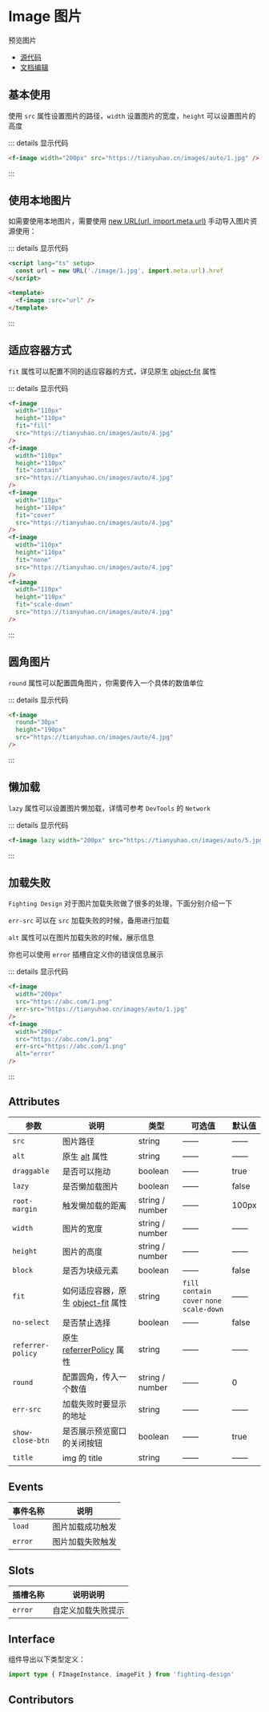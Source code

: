# Image 图片

预览图片

- [源代码](https://github.com/FightingDesign/fighting-design/tree/master/packages/fighting-design/image)
- [文档编辑](https://github.com/FightingDesign/fighting-design/blob/master/docs/docs/components/image.md)

## 基本使用

使用 `src` 属性设置图片的路径，`width` 设置图片的宽度，`height` 可以设置图片的高度

<f-image width="200px" src="https://tianyuhao.cn/images/auto/1.jpg" />

::: details 显示代码

```html
<f-image width="200px" src="https://tianyuhao.cn/images/auto/1.jpg" />
```

:::

## 使用本地图片

如需要使用本地图片，需要使用 [new URL(url, import.meta.url)](https://cn.vitejs.dev/guide/assets.html#new-url-url-import-meta-url) 手动导入图片资源使用：

<f-image :src="url" />

::: details 显示代码

```html
<script lang="ts" setup>
  const url = new URL('./image/1.jpg', import.meta.url).href
</script>

<template>
  <f-image :src="url" />
</template>
```

:::

## 适应容器方式

`fit` 属性可以配置不同的适应容器的方式，详见原生 [object-fit](https://developer.mozilla.org/en-US/docs/Web/CSS/object-fit#try_it) 属性

<f-image width="110px" height="110px" fit="fill" src="https://tianyuhao.cn/images/auto/4.jpg" />
<f-image width="110px" height="110px" fit="contain" src="https://tianyuhao.cn/images/auto/4.jpg" />
<f-image width="110px" height="110px" fit="cover" src="https://tianyuhao.cn/images/auto/4.jpg" />
<f-image width="110px" height="110px" fit="none" src="https://tianyuhao.cn/images/auto/4.jpg" />
<f-image width="110px" height="110px" fit="scale-down" src="https://tianyuhao.cn/images/auto/4.jpg" />

::: details 显示代码

```html
<f-image
  width="110px"
  height="110px"
  fit="fill"
  src="https://tianyuhao.cn/images/auto/4.jpg"
/>
<f-image
  width="110px"
  height="110px"
  fit="contain"
  src="https://tianyuhao.cn/images/auto/4.jpg"
/>
<f-image
  width="110px"
  height="110px"
  fit="cover"
  src="https://tianyuhao.cn/images/auto/4.jpg"
/>
<f-image
  width="110px"
  height="110px"
  fit="none"
  src="https://tianyuhao.cn/images/auto/4.jpg"
/>
<f-image
  width="110px"
  height="110px"
  fit="scale-down"
  src="https://tianyuhao.cn/images/auto/4.jpg"
/>
```

:::

## 圆角图片

`round` 属性可以配置圆角图片，你需要传入一个具体的数值单位

<f-image round="30px" height="190px" src="https://tianyuhao.cn/images/auto/4.jpg" />

::: details 显示代码

```html
<f-image
  round="30px"
  height="190px"
  src="https://tianyuhao.cn/images/auto/4.jpg"
/>
```

:::

## 懒加载

`lazy` 属性可以设置图片懒加载，详情可参考 `DevTools` 的 `Network`

<f-image lazy width="200px" src="https://tianyuhao.cn/images/auto/5.jpg" />

::: details 显示代码

```html
<f-image lazy width="200px" src="https://tianyuhao.cn/images/auto/5.jpg" />
```

:::

## 加载失败

`Fighting Design` 对于图片加载失败做了很多的处理，下面分别介绍一下

`err-src` 可以在 `src` 加载失败的时候，备用进行加载

`alt` 属性可以在图片加载失败的时候，展示信息

你也可以使用 `error` 插槽自定义你的错误信息展示

<f-image width="200px" src="https://abc.com/1.png" err-src="https://tianyuhao.cn/images/auto/1.jpg" />
<f-image width="200px" src="https://abc.com/1.png" err-src="https://abc.com/1.png" alt="error" />

::: details 显示代码

```html
<f-image
  width="200px"
  src="https://abc.com/1.png"
  err-src="https://tianyuhao.cn/images/auto/1.jpg"
/>
<f-image
  width="200px"
  src="https://abc.com/1.png"
  err-src="https://abc.com/1.png"
  alt="error"
/>
```

:::

## Attributes

| 参数              | 说明                                                                                                         | 类型            | 可选值                                             | 默认值 |
| ----------------- | ------------------------------------------------------------------------------------------------------------ | --------------- | -------------------------------------------------- | ------ |
| `src`             | 图片路径                                                                                                     | string          | ——                                                 | ——     |
| `alt`             | 原生 [alt](https://developer.mozilla.org/zh-CN/docs/Web/HTML/Element/img#attr-alt) 属性                      | string          | ——                                                 | ——     |
| `draggable`       | 是否可以拖动                                                                                                 | boolean         | ——                                                 | true   |
| `lazy`            | 是否懒加载图片                                                                                               | boolean         | ——                                                 | false  |
| `root-margin`     | 触发懒加载的距离                                                                                             | string / number | ——                                                 | 100px  |
| `width`           | 图片的宽度                                                                                                   | string / number | ——                                                 | ——     |
| `height`          | 图片的高度                                                                                                   | string / number | ——                                                 | ——     |
| `block`           | 是否为块级元素                                                                                               | boolean         | ——                                                 | false  |
| `fit`             | 如何适应容器，原生 [object-fit](https://developer.mozilla.org/en-US/docs/Web/CSS/object-fit#try_it) 属性     | string          | `fill` `contain` `cover` `none`<br /> `scale-down` | ——     |
| `no-select`       | 是否禁止选择                                                                                                 | boolean         | ——                                                 | false  |
| `referrer-policy` | 原生 [referrerPolicy](https://developer.mozilla.org/en-US/docs/Web/HTTP/Headers/Referrer-Policy#syntax) 属性 | string          | ——                                                 | ——     |
| `round`           | 配置圆角，传入一个数值                                                                                       | string / number | ——                                                 | 0      |
| `err-src`         | 加载失败时要显示的地址                                                                                       | string          | ——                                                 | ——     |
| `show-close-btn`  | 是否展示预览窗口的关闭按钮                                                                                   | boolean         | ——                                                 | true   |
| `title`           | img 的 title                                                                                                 | string          | ——                                                 | ——     |

## Events

| 事件名称 | 说明             |
| -------- | ---------------- |
| `load`   | 图片加载成功触发 |
| `error`  | 图片加载失败触发 |

## Slots

| 插槽名称 | 说明说明           |
| -------- | ------------------ |
| `error`  | 自定义加载失败提示 |

## Interface

组件导出以下类型定义：

```ts
import type { FImageInstance, imageFit } from 'fighting-design'
```

## Contributors

<a href="https://github.com/Tyh2001" target="_blank">
  <f-avatar round src="https://avatars.githubusercontent.com/u/73180970?v=4" />
</a>

<script setup>
  const url = new URL('./image/1.jpg', import.meta.url).href
</script>

<style scoped>
  .my-error {
    width: 200px;
    height: 150px;
    display: inline-flex;
    justify-content: center;
    align-items: center;
    background: rgb(240, 239, 255);
    border-radius: 10px;
  }
</style>
